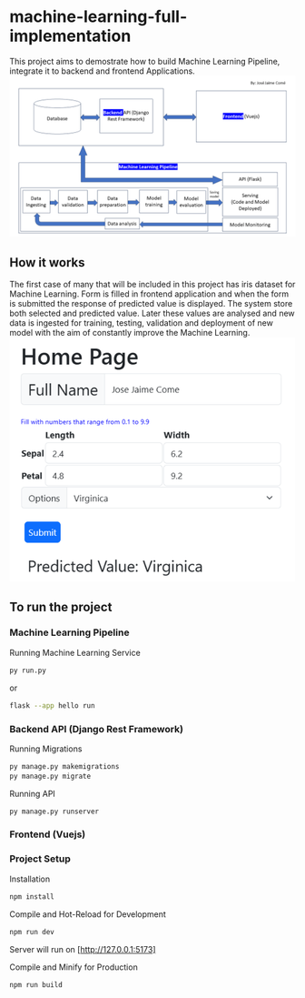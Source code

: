 # machine-learning-full-implementation
This project aims to demostrate how to build Machine Learning Pipeline, integrate it to backend and frontend Applications.
<img src="ML.png">

## How it works
The first case of many that will be included in this project has iris dataset for Machine Learning. Form is filled in frontend application and 
when the form is submitted the response of predicted value is displayed. The system store both selected and predicted value.
Later these values are analysed and new data is ingested for training, testing, validation and deployment of new model with the 
aim of constantly improve the Machine Learning.
<img src="Frontend.png">

## To run the project
### Machine Learning Pipeline

Running Machine Learning Service
```sh
py run.py
```
or
```sh
flask --app hello run
```

### Backend API (Django Rest Framework)
Running Migrations
```sh
py manage.py makemigrations
py manage.py migrate
```

Running API
```sh
py manage.py runserver
```

### Frontend (Vuejs)
### Project Setup
Installation
```sh
npm install
```

Compile and Hot-Reload for Development
```sh
npm run dev
```
Server will run on [http://127.0.0.1:5173]

Compile and Minify for Production
```sh
npm run build
```
